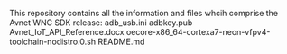 This repository contains all the information and files whcih comprise the Avnet WNC SDK release:
adb_usb.ini
adbkey.pub
Avnet_IoT_API_Reference.docx
oecore-x86_64-cortexa7-neon-vfpv4-toolchain-nodistro.0.sh
README.md
